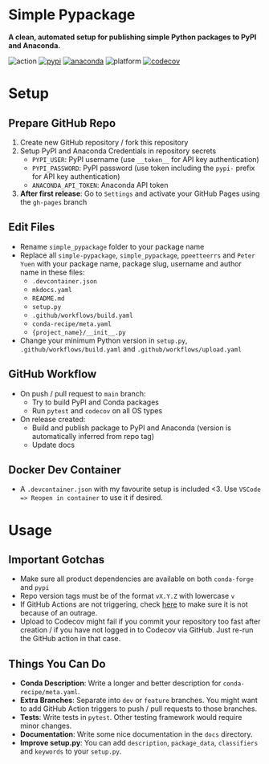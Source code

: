 # Simple Pypackage

**A clean, automated setup for publishing simple Python packages to PyPI and Anaconda.**

![action](https://img.shields.io/github/workflow/status/ppeetteerrs/simple-pypackage/build?logo=githubactions&logoColor=white)
[![pypi](https://img.shields.io/pypi/v/simple-pypackage.svg)](https://pypi.python.org/pypi/simple-pypackage)
[![anaconda](https://img.shields.io/conda/vn/ppeetteerrs/simple-pypackage?logo=anaconda)]()
![platform](https://img.shields.io/conda/pn/ppeetteerrs/simple-pypackage?label=platform&color=blueviolet)
[![codecov](https://img.shields.io/codecov/c/github/ppeetteerrs/simple-pypackage?label=codecov&logo=codecov)](https://app.codecov.io/gh/ppeetteerrs/simple-pypackage)

# Setup

## Prepare GitHub Repo
1. Create new GitHub repository / fork this repository
2. Setup PyPI and Anaconda Credentials in repository secrets
   - `PYPI_USER`: PyPI username (use `__token__` for API key authentication)
   - `PYPI_PASSWORD`: PyPI password (use token including the `pypi-` prefix for API key authentication)
   - `ANACONDA_API_TOKEN`: Anaconda API token
3. **After first release**: Go to `Settings` and activate your GitHub Pages using the `gh-pages` branch

## Edit Files
- Rename `simple_pypackage` folder to your package name
- Replace all `simple-pypackage`, `simple_pypackage`, `ppeetteerrs` and `Peter Yuen` with your package name, package slug, username and author name in these files:
	- `.devcontainer.json`
	- `mkdocs.yaml`
	- `README.md`
	- `setup.py`
	- `.github/workflows/build.yaml`
	- `conda-recipe/meta.yaml`
	- `{project_name}/__init__.py`
- Change your minimum Python version in `setup.py`, `.github/workflows/build.yaml` and `.github/workflows/upload.yaml`

## GitHub Workflow
- On push / pull request to `main` branch:
	- Try to build PyPI and Conda packages
	- Run `pytest` and `codecov` on all OS types
- On release created:
	- Build and publish package to PyPI and Anaconda (version is automatically inferred from repo tag)
	- Update docs

## Docker Dev Container
- A `.devcontainer.json` with my favourite setup is included <3. Use `VSCode => Reopen in container` to use it if desired.

# Usage

## **Important Gotchas**
- Make sure all product dependencies are available on both `conda-forge` and `pypi`
- Repo version tags must be of the format `vX.Y.Z` with lowercase `v`
- If GitHub Actions are not triggering, check [here](https://www.githubstatus.com/) to make sure it is not because of an outrage.
- Upload to Codecov might fail if you commit your repository too fast after creation / if you have not logged in to Codecov via GitHub. Just re-run the GitHub action in that case.

## Things You Can Do
- **Conda Description**: Write a longer and better description for `conda-recipe/meta.yaml`.
- **Extra Branches**: Separate into `dev` or `feature` branches. You might want to add GitHub Action triggers to push / pull requests to those branches.
- **Tests**: Write tests in `pytest`. Other testing framework would require minor changes.
- **Documentation**: Write some nice documentation in the `docs` directory.
- **Improve setup.py**: You can add `description`, `package_data`, `classifiers` and `keywords` to your `setup.py`.